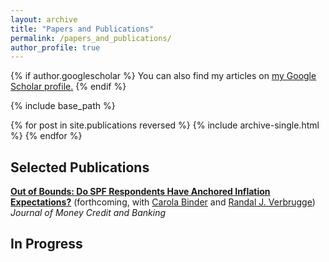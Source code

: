 ```yaml
---
layout: archive
title: "Papers and Publications"
permalink: /papers_and_publications/
author_profile: true
---
```


{% if author.googlescholar %}
  You can also find my articles on <u><a href="{{author.googlescholar}}">my Google Scholar profile</a>.</u>
{% endif %}

{% include base_path %}

{% for post in site.publications reversed %}
  {% include archive-single.html %}
{% endfor %}

## Selected Publications

**[Out of Bounds: Do SPF Respondents Have Anchored Inflation Expectations?](https://onlinelibrary.wiley.com/doi/abs/10.1111/jmcb.12968)** (forthcoming, with [Carola Binder](https://carolabinder.sites.haverford.edu/) and [Randal J. Verbrugge](https://www.clevelandfed.org/research/economists/verbrugge-randal-j)) *Journal of Money Credit and Banking*


## In Progress
